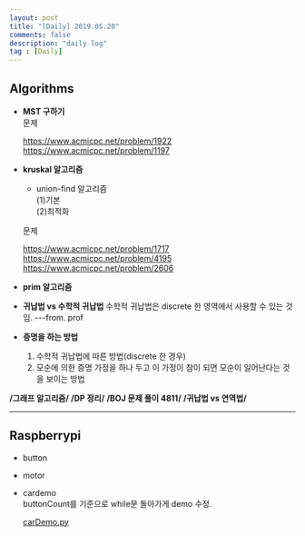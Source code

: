 ```yaml
---
layout: post
title: "[Daily] 2019.05.20"
comments: false
description: "daily log"
tag : [Daily]
---
```


## Algorithms

- **MST 구하기**<br>
    문제 

    https://www.acmicpc.net/problem/1922<br>
    https://www.acmicpc.net/problem/1197<br>

- **kruskal 알고리즘**
    - union-find 알고리즘  
    (1)기본  
    (2)최적화  

    문제 

    https://www.acmicpc.net/problem/1717<br>
    https://www.acmicpc.net/problem/4195<br>
    https://www.acmicpc.net/problem/2606<br>

- **prim 알고리즘**

- **귀납법 vs 수학적 귀납법**
    수학적 귀납법은 discrete 한 영역에서 사용할 수 있는 것임. ---from. prof

- **증명을 하는 방법**
     1. 수학적 귀납법에 따른 방법(discrete 한 경우)
     2. 모순에 의한 증명 
        가정을 하나 두고 이 가정이 참이 되면 모순이 일어난다는 것을 보이는 방법

**/그래프 알고리즘/**
**/DP 정리/**
**/BOJ 문제 풀이 4811/**
**/귀납법 vs 연역법/**

--- 
## Raspberrypi

- button
- motor
- cardemo<br>
    buttonCount를 기준으로 while문 돌아가게 demo 수정.<br>

    [carDemo.py](https://github.com/hiimin/FA-REC/commit/6674ac73fc826235a819a8b828d666e962b22109)

